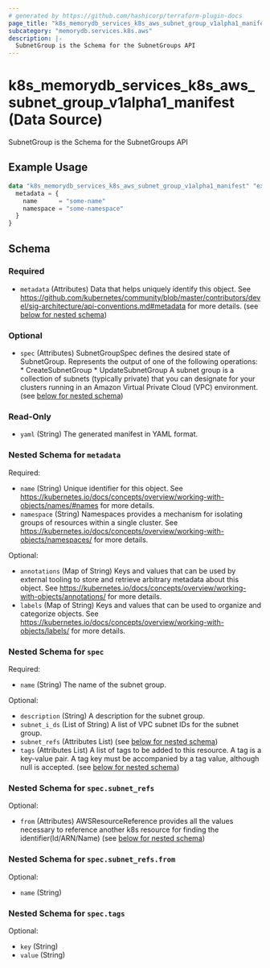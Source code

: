 ```yaml
---
# generated by https://github.com/hashicorp/terraform-plugin-docs
page_title: "k8s_memorydb_services_k8s_aws_subnet_group_v1alpha1_manifest Data Source - terraform-provider-k8s"
subcategory: "memorydb.services.k8s.aws"
description: |-
  SubnetGroup is the Schema for the SubnetGroups API
---
```


# k8s_memorydb_services_k8s_aws_subnet_group_v1alpha1_manifest (Data Source)

SubnetGroup is the Schema for the SubnetGroups API

## Example Usage

```terraform
data "k8s_memorydb_services_k8s_aws_subnet_group_v1alpha1_manifest" "example" {
  metadata = {
    name      = "some-name"
    namespace = "some-namespace"
  }
}
```

<!-- schema generated by tfplugindocs -->
## Schema

### Required

- `metadata` (Attributes) Data that helps uniquely identify this object. See https://github.com/kubernetes/community/blob/master/contributors/devel/sig-architecture/api-conventions.md#metadata for more details. (see [below for nested schema](#nestedatt--metadata))

### Optional

- `spec` (Attributes) SubnetGroupSpec defines the desired state of SubnetGroup.  Represents the output of one of the following operations:  * CreateSubnetGroup  * UpdateSubnetGroup  A subnet group is a collection of subnets (typically private) that you can designate for your clusters running in an Amazon Virtual Private Cloud (VPC) environment. (see [below for nested schema](#nestedatt--spec))

### Read-Only

- `yaml` (String) The generated manifest in YAML format.

<a id="nestedatt--metadata"></a>
### Nested Schema for `metadata`

Required:

- `name` (String) Unique identifier for this object. See https://kubernetes.io/docs/concepts/overview/working-with-objects/names/#names for more details.
- `namespace` (String) Namespaces provides a mechanism for isolating groups of resources within a single cluster. See https://kubernetes.io/docs/concepts/overview/working-with-objects/namespaces/ for more details.

Optional:

- `annotations` (Map of String) Keys and values that can be used by external tooling to store and retrieve arbitrary metadata about this object. See https://kubernetes.io/docs/concepts/overview/working-with-objects/annotations/ for more details.
- `labels` (Map of String) Keys and values that can be used to organize and categorize objects. See https://kubernetes.io/docs/concepts/overview/working-with-objects/labels/ for more details.


<a id="nestedatt--spec"></a>
### Nested Schema for `spec`

Required:

- `name` (String) The name of the subnet group.

Optional:

- `description` (String) A description for the subnet group.
- `subnet_i_ds` (List of String) A list of VPC subnet IDs for the subnet group.
- `subnet_refs` (Attributes List) (see [below for nested schema](#nestedatt--spec--subnet_refs))
- `tags` (Attributes List) A list of tags to be added to this resource. A tag is a key-value pair. A tag key must be accompanied by a tag value, although null is accepted. (see [below for nested schema](#nestedatt--spec--tags))

<a id="nestedatt--spec--subnet_refs"></a>
### Nested Schema for `spec.subnet_refs`

Optional:

- `from` (Attributes) AWSResourceReference provides all the values necessary to reference another k8s resource for finding the identifier(Id/ARN/Name) (see [below for nested schema](#nestedatt--spec--subnet_refs--from))

<a id="nestedatt--spec--subnet_refs--from"></a>
### Nested Schema for `spec.subnet_refs.from`

Optional:

- `name` (String)



<a id="nestedatt--spec--tags"></a>
### Nested Schema for `spec.tags`

Optional:

- `key` (String)
- `value` (String)

